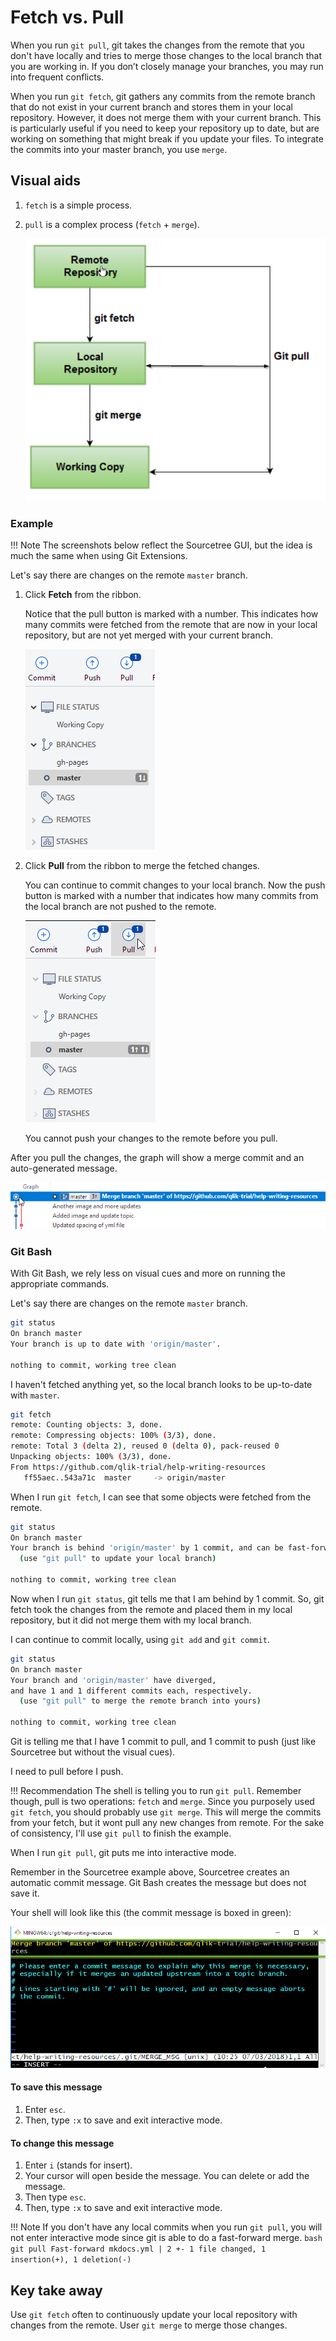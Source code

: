 # Fetch vs. Pull

When you run `git pull`, git takes the changes from the remote that you don't have locally and tries to merge those changes to the local branch that you are working in. If you don’t closely manage your branches, you may run into frequent conflicts.

When you run `git fetch`, git gathers any commits from the remote branch that do not exist in your current branch and stores them in your local repository. However, it does not merge them with your current branch. This is particularly useful if you need to keep your repository up to date, but are working on something that might break if you update your files. To integrate the commits into your master branch, you use `merge`.

## Visual aids

1. `fetch` is a simple process.
1. `pull` is a complex process (`fetch` + `merge`).

    ![assets](images/fetch-v-pull.png)

### Example

!!! Note
    The screenshots below reflect the Sourcetree GUI, but the idea is much the same when using Git Extensions.

Let's say there are changes on the remote `master` branch.

1. Click **Fetch** from the ribbon.

    Notice that the pull button is marked with a number. This indicates how many commits were fetched from the remote that are now in your local repository, but are not yet merged with your current branch.

    ![button](images/sourcetree-fetchbutton.png)

1. Click **Pull** from the ribbon to merge the fetched changes.

    You can continue to commit changes to your local branch. Now the push button is marked with a number that indicates how many commits from the local branch are not pushed to the remote.

    ![fetch](images/sourcetree-fetchcommit.png)

    You cannot push your changes to the remote before you pull.

After you pull the changes, the graph will show a merge commit and an auto-generated message.

![merge](images/sourcetree-pullmerge.png)

### Git Bash

With Git Bash, we rely less on visual cues and more on running the appropriate commands.

Let's say there are changes on the remote `master` branch.

```bash
git status
On branch master
Your branch is up to date with 'origin/master'.

nothing to commit, working tree clean
```

I haven't fetched anything yet, so the local branch looks to be up-to-date with `master`.

```bash
git fetch
remote: Counting objects: 3, done.
remote: Compressing objects: 100% (3/3), done.
remote: Total 3 (delta 2), reused 0 (delta 0), pack-reused 0
Unpacking objects: 100% (3/3), done.
From https://github.com/qlik-trial/help-writing-resources
   ff55aec..543a71c  master     -> origin/master
```

When I run `git fetch`, I can see that some objects were fetched from the remote.

```bash
git status
On branch master
Your branch is behind 'origin/master' by 1 commit, and can be fast-forwarded.
  (use "git pull" to update your local branch)

nothing to commit, working tree clean
```

Now when I run `git status`, git tells me that I am behind by 1 commit. So, git fetch took the changes from the remote and placed them in my local repository, but it did not merge them with my local branch.

I can continue to commit locally, using `git add` and `git commit`.

```bash
git status
On branch master
Your branch and 'origin/master' have diverged,
and have 1 and 1 different commits each, respectively.
  (use "git pull" to merge the remote branch into yours)

nothing to commit, working tree clean
```

Git is telling me that I have 1 commit to pull, and 1 commit to push (just like Sourcetree but without the visual cues).

I need to pull before I push.

!!! Recommendation
    The shell is telling you to run `git pull`. Remember though, pull is two operations: `fetch` and `merge`. Since you purposely used `git fetch`, you should probably use `git merge`. This will merge the commits from your fetch, but it wont pull any new changes from remote. For the sake of consistency, I'll use `git pull` to finish the example.

When I run `git pull`, git puts me into interactive mode.

Remember in the Sourcetree example above, Sourcetree creates an automatic commit message. Git Bash creates the message but does not save it.

Your shell will look like this (the commit message is boxed in green):

![insert](images/gitbash-insertmessage.png)

#### To save this message

1. Enter `esc`.
1. Then, type `:x` to save and exit interactive mode.

#### To change this message

1. Enter `i` (stands for insert).
1. Your cursor will open beside the message. You can delete or add the message.
1. Then type `esc`.
1. Then, type `:x` to save and exit interactive mode.

!!! Note
    If you don't have any local commits when you run `git pull`, you will not enter interactive mode since git is able to do a fast-forward merge.
    ```bash
    git pull
    Fast-forward
    mkdocs.yml | 2 +-
    1 file changed, 1 insertion(+), 1 deletion(-)
    ```

## Key take away

Use `git fetch` often to continuously update your local repository with changes from the remote. User `git merge` to merge those changes.